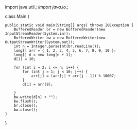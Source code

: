 import java.util.*;
import java.io.*;

class Main {

    public static void main(String[] args) throws IOException {
        BufferedReader br = new BufferedReader(new InputStreamReader(System.in));
        BufferedWriter bw = new BufferedWriter(new OutputStreamWriter(System.out));
        int n = Integer.parseInt(br.readLine());
        long[] arr = { 1, 2, 3, 4, 5, 6, 7, 8, 9, 10 };
        long[] d = new long[n + 1];
        d[1] = 10;
    
        for (int i = 2; i <= n; i++) {
            for (int j = 1; j < 10; j++) {
                arr[j] = (arr[j] + arr[j - 1]) % 10007;
            }
            d[i] = arr[9];
    
        }
        bw.write(d[n] + "");
        bw.flush();
        br.close();
        bw.close();
    }
}